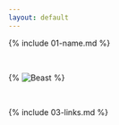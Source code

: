 ```yaml
---
layout: default
---
```


{% include 01-name.md %}

<br>

{% ![Beast](https://www.pexels.com/photo/ancient-metal-pattern-on-stone-surface-5277398/) %}

<br>

{% include 03-links.md %}

